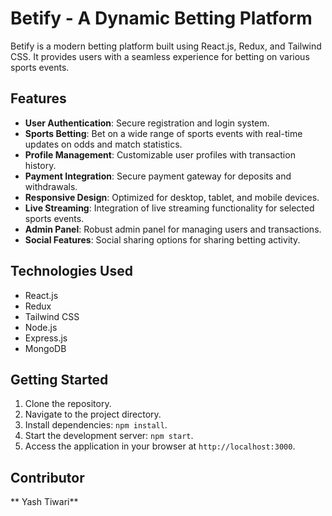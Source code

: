 # Betify - A Dynamic Betting Platform

Betify is a modern betting platform built using React.js, Redux, and Tailwind CSS. It provides users with a seamless experience for betting on various sports events.

## Features

- **User Authentication**: Secure registration and login system.
- **Sports Betting**: Bet on a wide range of sports events with real-time updates on odds and match statistics.
- **Profile Management**: Customizable user profiles with transaction history.
- **Payment Integration**: Secure payment gateway for deposits and withdrawals.
- **Responsive Design**: Optimized for desktop, tablet, and mobile devices.
- **Live Streaming**: Integration of live streaming functionality for selected sports events.
- **Admin Panel**: Robust admin panel for managing users and transactions.
- **Social Features**: Social sharing options for sharing betting activity.

## Technologies Used

- React.js
- Redux
- Tailwind CSS
- Node.js
- Express.js
- MongoDB

## Getting Started

1. Clone the repository.
2. Navigate to the project directory.
3. Install dependencies: `npm install`.
4. Start the development server: `npm start`.
5. Access the application in your browser at `http://localhost:3000`.

## Contributor
** Yash Tiwari**



